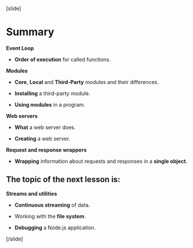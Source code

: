 [slide]

# Summary

**Event Loop**

- **Order of execution** for called functions.

**Modules**

- **Core**, **Local** and **Third-Party** modules and their differences.

- **Installing** a third-party module.

- **Using modules** in a program.

**Web servers**

- **What** a web server does.

- **Creating** a web server.

**Request and response wrappers**

- **Wrapping** information about requests and responses in a **single object**.

## The topic of the next lesson is:

**Streams and utilities**

- **Continuous streaming** of data.

- Working with the **file system**.

- **Debugging** a Node.js application.

[/slide]
